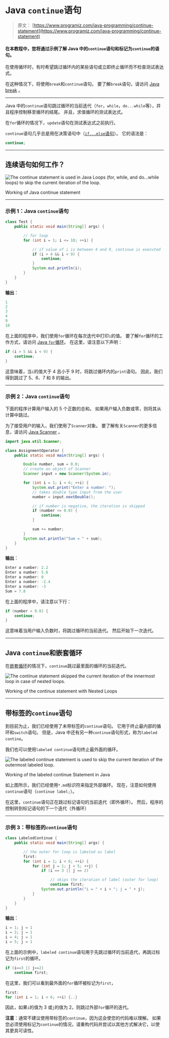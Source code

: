 # Java `continue`语句

> 原文： [https://www.programiz.com/java-programming/continue-statement](https://www.programiz.com/java-programming/continue-statement)

#### 在本教程中，您将通过示例了解 Java 中的`continue`语句和标记为`continue`的语句。

在使用循环时，有时希望跳过循环内的某些语句或立即终止循环而不检查测试表达式。

在这种情况下，将使用`break`和`continue`语句。 要了解`break`语句，请访问 [Java break](/java-programming/break-statement) 。

* * *

Java 中的`continue`语句跳过循环的当前迭代（`for`，`while`，`do...while`等），并且程序控制移至循环的结尾。 并且，求值循环的测试表达式。

在`for`循环的情况下，`update`语句在测试表达式之前执行。

`continue`语句几乎总是用在决策语句中（[`if...else`语句](/java-programming/if-else-statement)）。 它的语法是：

```java
continue;
```

* * *

## 连续语句如何工作？

![The continue statement is used in Java Loops (for, while, and do...while loops) to skip the current iteration of the loop.](img/13467eaab0527da1b3021f15025c836d.png "Working of Java continue statement")

Working of Java continue statement



* * *

### 示例 1：Java `continue`语句

```java
class Test {
    public static void main(String[] args) {

        // for loop
        for (int i = 1; i <= 10; ++i) {

            // if value of i is between 4 and 9, continue is executed 
            if (i > 4 && i < 9) {
                continue;
            }      
            System.out.println(i);
        }   
    }
}
```

**输出**：

```java
1
2
​​​​3
4
9
10
```

在上面的程序中，我们使用`for`循环在每次迭代中打印`i`的值。 要了解`for`循环的工作方式，请访问 [Java `for`循环](/java-programming/for-loop)。 在这里，请注意以下声明：

```java
if (i > 5 && i < 9) {
    continue;
}
```

这意味着，当`i`的值大于 4 且小于 9 时，将跳过循环内的`print`语句。 因此，我们得到跳过了 5、6、7 和 8 的输出。

* * *

### 示例 2：Java `continue`语句

下面的程序计算用户输入的 5 个正数的总和。 如果用户输入负数或零，则将其从计算中跳过。

为了接受用户的输入，我们使用了`Scanner`对象。 要了解有关`Scanner`的更多信息，请访问 [Java Scanner](/java-programming/scanner) 。

```java
import java.util.Scanner;

class AssignmentOperator {
    public static void main(String[] args) {

        Double number, sum = 0.0;
        // create an object of Scanner
        Scanner input = new Scanner(System.in);

        for (int i = 1; i < 6; ++i) {
            System.out.print("Enter a number: ");
            // takes double type input from the user
            number = input.nextDouble();

            // if number is negative, the iteration is skipped
            if (number <= 0.0) {
                continue;
            }

            sum += number;
        }
        System.out.println("Sum = " + sum);
    }
}
```

**输出**：

```java
Enter a number: 2.2
Enter a number: 5.6
Enter a number: 0
Enter a number: -2.4
Enter a number: -3
Sum = 7.8
```

在上面的程序中，请注意以下行：

```java
if (number < 0.0) {
    continue;
}
```

这意味着当用户输入负数时，将跳过循环的当前迭代。 然后开始下一次迭代。

* * *

## Java `continue`和嵌套循环

在[嵌套循环](/java-programming/nested-loop)的情况下，`continue`跳过最里面的循环的当前迭代。

![The continue statement skipped the current iteration of the innermost loop in case of nested loops.](img/e85a2abed9501317a557c4b7cc9accac.png "Working of the continue Statement with Nested Loops")

Working of the continue statement with Nested Loops



* * *

## 带标签的`continue`语句

到目前为止，我们已经使用了未带标签的`continue`语句。 它用于终止最内部的循环和`switch`语句。 但是，Java 中还有另一种`continue`语句形式，称为`labeled contine`。

我们也可以使用`labeled continue`语句终止最外面的循环。

![The labeled continue statement is used to skip the current iteration of the outermost labeled loop.](img/ab4de94d4d765d0976fab459e36ac2ca.png "Working of the labeled continue Statement in Java")

Working of the labeled continue Statement in Java



如上图所示，我们已经使用`*.md`标识符来指定外部循环。 现在，注意如何使用`continue`语句（`continue label;`）。

在这里，`continue`语句正在跳过标记语句的当前迭代（即外循环）。 然后，程序的控制转到标记语句的下一个迭代（外循环）

* * *

### 示例 3：带标签的`continue`语句

```java
class LabeledContinue {
    public static void main(String[] args) {

        // the outer for loop is labeled as label      
        first:
        for (int i = 1; i < 6; ++i) {
            for (int j = 1; j < 5; ++j) {
                if (i == 3 || j == 2)

                    // skips the iteration of label (outer for loop)
                    continue first;
                System.out.println("i = " + i + "; j = " + j); 
            }
        } 
    }
}
```

**输出**：

```java
i = 1; j = 1
i = 2; j = 1
i = 4; j = 1
i = 5; j = 1
```

在上面的示例中，`labeled continue`语句用于先跳过循环的当前迭代，再跳过标记为`first`的循环。

```java
if (i==3 || j==2)
    continue first;
```

在这里，我们可以看到最外面的`for`循环被标记为`first`，

```java
first:
for (int i = 1; i < 6; ++i) {..}
```

因此，如果`i`的值为 3 或`j`的值为 2，则跳过外部`for`循环的迭代。

**注意**：通常不建议使用带标签的`continue`，因为这会使您的代码难以理解。 如果您必须使用标记为`continue`的情况，请重构代码并尝试以其他方式解决它，以使其更具可读性。